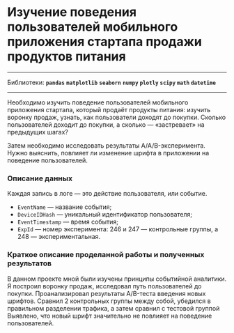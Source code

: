 # Изучение поведения пользователей мобильного приложения стартапа продажи продуктов питания

---

Библиотеки:
**`pandas`**  **`matplotlib`**  **`seaborn`**  **`numpy`  `plotly`  `scipy`  `math`  `datetime`**

---

Необходимо изучить поведение пользователей мобильного приложения стартапа, который продаёт продукты питания: изучить воронку продаж, узнать, как пользователи доходят до покупки. Сколько пользователей доходит до покупки, а сколько — «застревает» на предыдущих шагах?

Затем необходимо исследовать результаты A/A/B-эксперимента. Нужно выяснить, повлияет ли изменение шрифта в приложении на поведение пользователей.

### Описание данных

Каждая запись в логе — это действие пользователя, или событие.

- `EventName` — название события;
- `DeviceIDHash` — уникальный идентификатор пользователя;
- `EventTimestamp` — время события;
- `ExpId` — номер эксперимента: 246 и 247 — контрольные группы, а 248 — экспериментальная.

### Краткое описание проделанной работы и полученных результатов

В данном проекте мной были изучены принципы событийной аналитики. Я построил воронку продаж, исследовал путь пользователей до покупки. Проанализировал результаты A/B-теста введения новых шрифтов. Сравнил 2 контрольных группы между собой, убедился в правильном разделении трафика, а затем сравнил с тестовой группой Выявлено, что новый шрифт значительно не повлияет на поведение пользователей.
